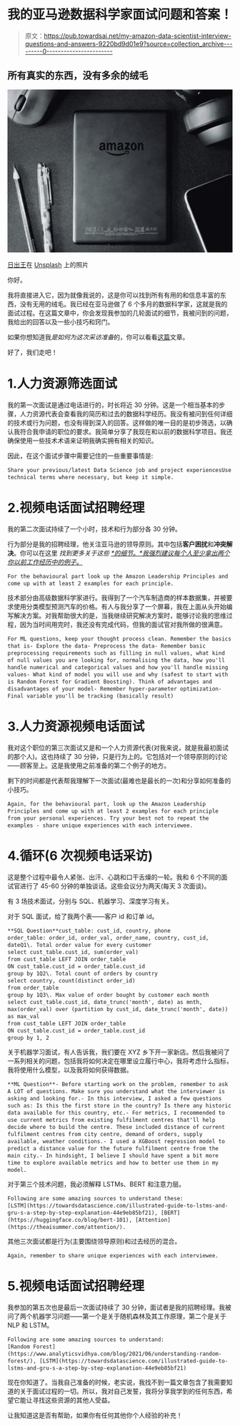 # 我的亚马逊数据科学家面试问题和答案！

> 原文：<https://pub.towardsai.net/my-amazon-data-scientist-interview-questions-and-answers-9220bd9d01e9?source=collection_archive---------0----------------------->

## 所有真实的东西，没有多余的绒毛

![](img/31d6347ea096fa3fa6793682fbf3b988.png)

[日出王](https://unsplash.com/@sunriseking?utm_source=unsplash&utm_medium=referral&utm_content=creditCopyText)在 [Unsplash](https://unsplash.com/s/photos/amazon?utm_source=unsplash&utm_medium=referral&utm_content=creditCopyText) 上的照片

你好。

我将直接进入它，因为就像我说的，这是你可以找到所有有用的和信息丰富的东西，没有无用的绒毛。我已经在亚马逊做了 6 个多月的数据科学家，这就是我的面试过程。在这篇文章中，你会发现我参加的几轮面试的细节，我被问到的问题，我给出的回答以及一些小技巧和窍门。

如果你想知道我*是如何为这次采访准备*的，你可以看看[这篇](/how-i-prepared-for-my-amazon-data-scientist-interview-5904db944378)文章。

好了，我们走吧！

# 1.人力资源筛选面试

我的第一次面试是通过电话进行的，时长将近 30 分钟。这是一个相当基本的步骤，人力资源代表会查看我的简历和过去的数据科学经历。我没有被问到任何详细的技术或行为问题，也没有得到深入的回答。这样做的唯一目的是初步筛选，以确认我符合我申请的职位的要求。我简单分享了我现在和以前的数据科学项目。我还确保使用一些技术术语来证明我确实拥有相关的知识。

因此，在这个面试步骤中需要记住的一些重要事情是:

```
Share your previous/latest Data Science job and project experiencesUse technical terms where necessary, but keep it simple.
```

# 2.视频电话面试招聘经理

我的第二次面试持续了一个小时，技术和行为部分各 30 分钟。

行为部分是我的招聘经理，他关注亚马逊的领导原则。其中包括**客户困扰**和**冲突解决**。你可以在这里 *找到更多关于这些 [*的细节。*我强烈建议每个人至少拿出两个你以前工作经历中的例子。](https://www.amazon.jobs/en/principles)*

```
For the behavioural part look up the Amazon Leadership Principles and come up with at least 2 examples for each principle.
```

技术部分由高级数据科学家进行。我得到了一个汽车制造商的样本数据集，并被要求使用分类模型预测汽车的价格。有人与我分享了一个屏幕，我在上面从头开始编写解决方案。对我帮助很大的是，当我继续研究解决方案时，能够讨论我的思维过程，因为当时间用完时，我还没有完成代码，但我的面试官对我所做的很满意。

```
For ML questions, keep your thought process clean. Remember the basics that is- Explore the data- Preprocess the data- Remember basic preprocessing requirements such as filling in null values, what kind of null values you are looking for, normalising the data, how you'll handle numerical and categorical values and how you'll handle missing values- What kind of model you will use and why (safest to start with is Random Forest for Gradient Boosting). Think of advantages and disadvantages of your model- Remember hyper-parameter optimization- Final variable you'll be tracking (basically result)
```

# 3.人力资源视频电话面试

我对这个职位的第三次面试又是和一个人力资源代表(对我来说，就是我最初面试的那个人)。这也持续了 30 分钟，只是行为上的。它包括对一个领导原则的讨论——顾客至上。这是我使用之前准备的第二个例子的地方。

剩下的时间都是代表帮我理解下一次面试(最难也是最长的一次)和分享如何准备的小技巧。

```
Again, for the behavioural part, look up the Amazon Leadership Principles and come up with at least 2 examples for each principle from your personal experiences. Try your best not to repeat the examples - share unique experiences with each interviewee.
```

# 4.循环(6 次视频电话采访)

这是整个过程中最令人紧张、出汗、心跳和口干舌燥的一轮。我和 6 个不同的面试官进行了 45-60 分钟的单独谈话。这些会议分为两天(每天 3 次面谈)。

有 3 场技术面试，分别与 SQL、机器学习、深度学习有关。

对于 SQL 面试，给了我两个表——客户 id 和订单 id。

```
**SQL Question**cust_table: cust_id, country, phone
order_table: order_id, order_val, order_name, country, cust_id, dateQ1\. Total order value for every customer
select cust_table.cust_id, sum(order_val)
from cust_table LEFT JOIN order_table
ON cust_table.cust_id = order_table.cust_id
group by 1Q2\. Total count of orders by country
select country, count(distinct order_id)
from order_table
group by 1Q3\. Max value of order bought by customer each month
select cust_table.cust_id, date_trunc('month', date) as mnth,
max(order_val) over (partition by cust_id, date_trunc('month', date)) as max_val
from cust_table LEFT JOIN order_table
ON cust_table.cust_id = order_table.cust_id
group by 1, 2
```

关于机器学习面试，有人告诉我，我们要在 XYZ 乡下开一家新店。然后我被问了一系列相关的问题，包括我将如何决定在哪里设立履行中心，我将考虑什么指标，我将使用什么模型，以及我将如何获得数据。

```
**ML Question**- Before starting work on the problem, remember to ask A LOT of questions. Make sure you understand what the interviewer is asking and looking for.- In this interview, I asked a few questions such as: Is this the first store in the country? Is there any historic data available for this country, etc.- For metrics, I recommended to use current metrics from existing fulfilment centres that'll help decide where to build the centre. These included distance of current fulfilment centres from city centre, demand of orders, supply available, weather conditions.- I used a XGBoost regression model to predict a distance value for the future fulfilment centre from the main city.- In hindsight, I believe I should have spent a bit more time to explore available metrics and how to better use them in my model.
```

对于第三个技术问题，我必须解释 LSTMs、BERT 和注意力层。

```
Following are some amazing sources to understand these:
[LSTM](https://towardsdatascience.com/illustrated-guide-to-lstms-and-gru-s-a-step-by-step-explanation-44e9eb85bf21), [BERT](https://huggingface.co/blog/bert-101), [Attention](https://theaisummer.com/attention/).
```

其他三次面试都是行为(主要围绕领导原则)和过去经历的混合。

```
Again, remember to share unique experiences with each interviewee.
```

# 5.视频电话面试招聘经理

我参加的第五次也是最后一次面试持续了 30 分钟，面试者是我的招聘经理。我被问了两个机器学习问题——第一个是关于随机森林及其工作原理，第二个是关于 NLP 和 LSTM。

```
Following are some amazing sources to understand:
[Random Forest](https://www.analyticsvidhya.com/blog/2021/06/understanding-random-forest/), [LSTM](https://towardsdatascience.com/illustrated-guide-to-lstms-and-gru-s-a-step-by-step-explanation-44e9eb85bf21)
```

现在你知道了。当我自己准备的时候，老实说，我找不到一篇文章包含了我需要知道的关于面试过程的一切。所以，我对自己发誓，我将分享我学到的任何东西，希望它能让寻找这些资源的其他人受益。

让我知道这是否有帮助，如果你有任何其他你个人经验的补充！